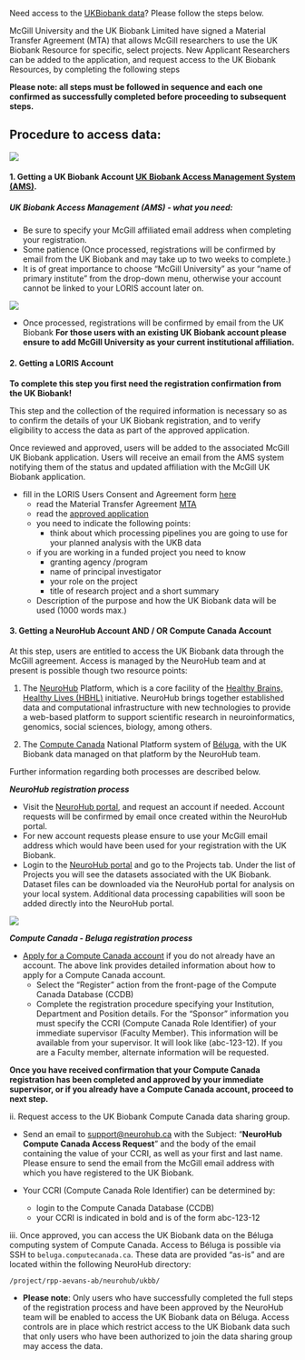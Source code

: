 Need access to the [UKBiobank data](https://www.ukbiobank.ac.uk/about-biobank-uk/)? Please follow the steps below.

McGill University and the UK Biobank Limited have signed a Material Transfer Agreement (MTA) that allows McGill researchers to use the UK Biobank Resource for specific, select projects. New Applicant Researchers can be added to the application, and request access to the UK Biobank Resources, by completing the following steps

**Please note: all steps must be followed in sequence and each one confirmed as successfully completed before proceeding to subsequent steps.**  

## Procedure to access data:

![](img/ukb_flowchart.png)

#### 1. Getting a UK Biobank Account [UK Biobank Access Management System (AMS)](https://bbams.ndph.ox.ac.uk/ams/). 

##### UK Biobank Access Management (AMS) - what you need: 
- Be sure to specify your McGill affiliated email address when completing your registration. 
- Some patience (Once processed, registrations will be confirmed by email from the UK Biobank and may take up to two weeks to complete.)
- It is of great importance to choose “McGill University” as your “name of primary institute” from the drop-down menu, otherwise your account 
  cannot be linked to your LORIS account later on.

![](img/login_ams.png)

- Once processed, registrations will be confirmed by email from the UK Biobank
**For those users with an existing UK Biobank account please ensure to add McGill University as your current institutional affiliation.**


#### 2. Getting a LORIS Account 
**To complete this step you first need the registration confirmation from the UK Biobank!**

This step and the collection of the required information is necessary so as to confirm the details of your UK Biobank registration, and to verify eligibility to access the data as part of the approved application.

Once reviewed and approved, users will be added to the associated McGill UK Biobank application. Users will receive an email from the AMS system notifying them of the status and updated affiliation with the McGill UK Biobank application.

- fill in the LORIS Users Consent and Agreement form [here](https://ukbb.loris.ca/login/request-account/)
  - read the Material Transfer Agreement [MTA](https://ukbb.loris.ca/login/request-account/?download=mta)
  - read the [approved application](https://ukbb.loris.ca/login/request-account/?download=application) 
  - you need to indicate the following points:
     - think about which processing pipelines you are going to use for your planned analysis with the UKB data
  - if you are working in a funded project you need to know 
    - granting agency /program
    - name of principal investigator 
    - your role on the project
    - title of research project and a short summary
  - Description of the purpose and how the UK Biobank data will be used (1000 words max.)


#### 3. Getting a NeuroHub Account AND / OR Compute Canada Account

At this step, users are entitled to access the UK Biobank data through the McGill agreement. Access is managed by the NeuroHub team and at present is possible though two resource points:

   1. The [NeuroHub](https://portal.neurohub.ca) Platform, which is a core facility of the [Healthy Brains, Healthy Lives (HBHL)](https://www.mcgill.ca/hbhl/) initiative. NeuroHub brings together established data and computational infrastructure with new technologies to provide a web-based platform to support scientific research in neuroinformatics, genomics, social sciences, biology, among others.

   2. The [Compute Canada](https://www.computecanada.ca/home/) National Platform system of [Béluga](https://docs.computecanada.ca/wiki/B%C3%A9luga/en), with the UK Biobank data managed on that platform by the NeuroHub team.

Further information regarding both processes are described below.

**_NeuroHub registration process_**
- Visit the [NeuroHub portal](https://portal.neurohub.ca), and request an account if needed. Account requests will be confirmed by email once created within the NeuroHub portal. 
- For new account requests please ensure to use your McGill email address which would have been used for your registration with the UK Biobank.  
- Login to the [NeuroHub portal](https://portal.neurohub.ca) and go to the Projects tab. Under the list of Projects you will see the datasets associated with the UK Biobank. Dataset files can be downloaded via the NeuroHub portal for analysis on your local system. Additional data processing capabilities will soon be added directly into the NeuroHub portal.

![](img/request_Neurohub.png)

**_Compute Canada - Beluga registration process_**
- [Apply for a Compute Canada account](https://www.computecanada.ca/research-portal/account-management/apply-for-an-account/) if you do not already have an account. The above link provides detailed information about how to apply for a Compute Canada account.
   * Select the “Register” action from the front-page of the Compute Canada Database (CCDB)
   * Complete the registration procedure specifying your Institution, Department and Position details.
For the “Sponsor” information you must specify the CCRI (Compute Canada Role Identifier) of your immediate supervisor (Faculty Member). This information will be available from your supervisor. It will look like (abc-123-12). If you are a Faculty member, alternate information will be requested.

**Once you have received confirmation that your Compute Canada registration has been completed and approved by your immediate supervisor, or if you already have a Compute Canada account, proceed to next step.**

ii. Request access to the UK Biobank Compute Canada data sharing group.

   * Send an email to support@neurohub.ca with the Subject: “**NeuroHub Compute Canada Access Request**” and the body of the email containing the value of your CCRI, as well as your first and last name. Please ensure to send the email from the McGill email address with which you have registered to the UK Biobank.

   * Your CCRI (Compute Canada Role Identifier) can be determined by:

        * login to the Compute Canada Database (CCDB)
        * your CCRI is indicated in bold and is of the form abc-123-12

iii. Once approved, you can access the UK Biobank data on the Béluga computing system of Compute Canada. Access to Béluga is possible via SSH to `beluga.computecanada.ca`. These data are provided “as-is” and are located within the following NeuroHub directory:

`/project/rpp-aevans-ab/neurohub/ukbb/`

   * **Please note**: Only users who have successfully completed the full steps of the registration process and have been approved by the NeuroHub team will be enabled to access the UK Biobank data on Béluga. Access controls are in place which restrict access to the UK Biobank data such that only users who have been authorized to join the data sharing group may access the data.

